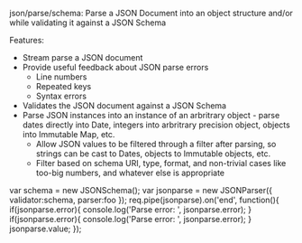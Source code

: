 json/parse/schema: Parse a JSON Document into an object structure and/or while validating it against a JSON Schema

Features:

* Stream parse a JSON document
* Provide useful feedback about JSON parse errors
	- Line numbers
	- Repeated keys
	- Syntax errors
* Validates the JSON document against a JSON Schema
* Parse JSON instances into an instance of an arbritrary object - parse dates directly into Date, integers into arbritrary precision object, objects into Immutable Map, etc.
	- Allow JSON values to be filtered through a filter after parsing, so strings can be cast to Dates, objects to Immutable objects, etc.
   - Filter based on schema URI, type, format, and non-trivial cases like too-big numbers, and whatever else is appropriate

var schema = new JSONSchema();
var jsonparse = new JSONParser({ validator:schema, parser:foo });
req.pipe(jsonparse).on('end', function(){
	if(jsonparse.error){
		console.log('Parse error: ', jsonparse.error);
	}
	if(jsonparse.error){
		console.log('Parse error: ', jsonparse.error);
	}
	jsonparse.value;
});


